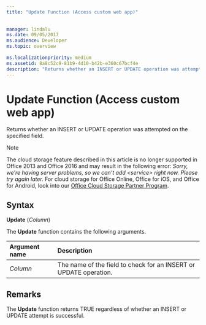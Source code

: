 ```yaml
---
title: "Update Function (Access custom web app)"
 
 
manager: lindalu
ms.date: 09/05/2017
ms.audience: Developer
ms.topic: overview
  
ms.localizationpriority: medium
ms.assetid: 8a8c52c9-81b9-4d10-b42b-e360c67bcf4e
description: "Returns whether an INSERT or UPDATE operation was attempted on the specified field."
---
```


# Update Function (Access custom web app)

Returns whether an INSERT or UPDATE operation was attempted on the specified field.
  
> [!NOTE]
> The cloud storage feature described in this article is no longer supported in Office 2013 and Office 2016 and may result in the following error:
> *Sorry, we're having server problems, so we can't add \<service\> right now. Please try again later.*
> For cloud storage for Office Online, Office for iOS, and Office for Android, look into our [Office Cloud Storage Partner Program](/microsoft-365/cloud-storage-partner-program/).
  
## Syntax

 **Update** (*Column*)
  
The **Update** function contains the following arguments.
  
|**Argument name**|**Description**|
|:-----|:-----|
| *Column*  <br/> |The name of the field to check for an INSERT or UPDATE operation. |
   

## Remarks

The **Update** function returns TRUE regardless of whether an INSERT or UPDATE attempt is successful.
  